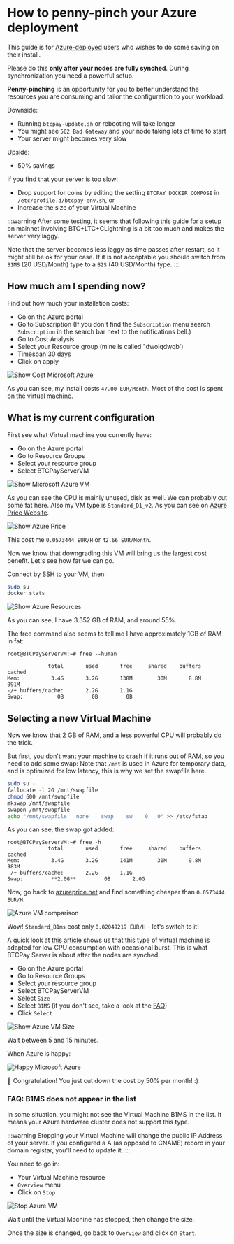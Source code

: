 # How to penny-pinch your Azure deployment

This guide is for [Azure-deployed](https://github.com/btcpayserver/btcpayserver-azure) users who wishes to do some saving on their install.

Please do this **only after your nodes are fully synched**.
During synchronization you need a powerful setup.

**Penny-pinching** is an opportunity for you to better understand the resources you are consuming and tailor the configuration to your workload.

Downside:

* Running `btcpay-update.sh` or rebooting will take longer
* You might see `502 Bad Gateway` and your node taking lots of time to start
* Your server might becomes very slow

Upside:

* 50% savings

If you find that your server is too slow:

* Drop support for coins by editing the setting `BTCPAY_DOCKER_COMPOSE` in `/etc/profile.d/btcpay-env.sh`, or
* Increase the size of your Virtual Machine

:::warning
After some testing, it seems that following this guide for a setup on mainnet involving BTC+LTC+CLightning is a bit too much and makes the server very laggy.

Note that the server becomes less laggy as time passes after restart, so it might still be ok for your case.
If it is not acceptable you should switch from `B1MS` (20 USD/Month) type to a `B2S` (40 USD/Month) type.
:::

## How much am I spending now?

Find out how much your installation costs:

* Go on the Azure portal
* Go to Subscription (If you don't find the `Subscription` menu search `Subscription` in the search bar next to the notifications bell.)
* Go to Cost Analysis
* Select your Resource group (mine is called "dwoiqdwqb')
* Timespan 30 days
* Click on apply

![Show Cost Microsoft Azure](./img/ShowCost.png "Show Cost Microsoft Azure")

As you can see, my install costs `47.00 EUR/Month`.
Most of the cost is spent on the virtual machine.

## What is my current configuration

First see what Virtual machine you currently have:

* Go on the Azure portal
* Go to Resource Groups
* Select your resource group
* Select BTCPayServerVM

![Show Microsoft Azure VM](./img/ShowVM.png "Show Microsoft Azure VM")

As you can see the CPU is mainly unused, disk as well. We can probably cut some fat here.
Also my VM type is `Standard_D1_v2`. As you can see on [Azure Price Website](https://azureprice.net/).

![Show Azure Price](./img/ShowPrice.png "Show Azure Price")

This cost me `0.0573444 EUR/H` or `42.66 EUR/Month`.

Now we know that downgrading this VM will bring us the largest cost benefit.
Let's see how far we can go.

Connect by SSH to your VM, then:

```bash
sudo su -
docker stats
```

![Show Azure Resources](./img/ShowResources.png "Show Azure Resources")

As you can see, I have 3.352 GB of RAM, and around 55%.

The free command also seems to tell me I have approximately 1GB of RAM in fat:

```
root@BTCPayServerVM:~# free --human

             total       used       free     shared    buffers     cached
Mem:          3.4G       3.2G       138M        30M       8.8M       991M
-/+ buffers/cache:       2.2G       1.1G
Swap:           0B         0B         0B
```

## Selecting a new Virtual Machine

Now we know that 2 GB of RAM, and a less powerful CPU will probably do the trick.

But first, you don't want your machine to crash if it runs out of RAM, so you need to add some swap:
Note that `/mnt` is used in Azure for temporary data, and is optimized for low latency, this is why we set the swapfile here.

```bash
sudo su -
fallocate -l 2G /mnt/swapfile
chmod 600 /mnt/swapfile
mkswap /mnt/swapfile
swapon /mnt/swapfile
echo "/mnt/swapfile   none    swap    sw    0   0" >> /etc/fstab
```

As you can see, the swap got added:

```
root@BTCPayServerVM:~# free -h
             total       used       free     shared    buffers     cached
Mem:          3.4G       3.2G       141M        30M       9.8M       983M
-/+ buffers/cache:       2.2G       1.1G
Swap:         **2.0G**         0B       2.0G
```

Now, go back to [azureprice.net](https://azureprice.net/) and find something cheaper than `0.0573444 EUR/H`.

![Azure VM comparison](./img/ShowB1.png "Azure VM comparison")

Wow! `Standard_B1ms` cost only `0.02049219 EUR/H` – let's switch to it!

A quick look at [this article](https://www.singhkays.com/blog/understanding-azure-b-series/) shows us that this type of virtual machine is adapted for low CPU consumption with occasional burst. This is what BTCPay Server is about after the nodes are synched.

* Go on the Azure portal
* Go to Resource Groups
* Select your resource group
* Select BTCPayServerVM
* Select `Size`
* Select `B1MS` (if you don't see, take a look at the [FAQ](#b1ms))
* Click `Select`

![Show Azure VM Size](./img/ShowSize.png "Show Azure VM Size")

Wait between 5 and 15 minutes.

When Azure is happy:

![Happy Microsoft Azure](./img/HappyAzure.png "Happy Microsoft Azure")

🎉 Congratulation! You just cut down the cost by 50% per month! :)

### FAQ: B1MS does not appear in the list <a name="b1ms"></a>

In some situation, you might not see the Virtual Machine B1MS in the list.
It means your Azure hardware cluster does not support this type.

:::warning
Stopping your Virtual Machine will change the public IP Address of your server. If you configured a A (as opposed to CNAME) record in your domain registar, you'll need to update it.
:::

You need to go in:

* Your Virtual Machine resource
* `Overview` menu
* Click on `Stop`

![Stop Azure VM](./img/StopVM.png "Stop Azure VM")

Wait until the Virtual Machine has stopped, then change the size.

Once the size is changed, go back to `Overview` and click on `Start`.
